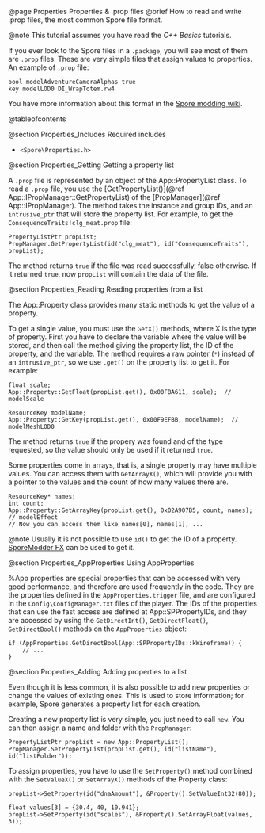 @page Properties Properties & .prop files
@brief How to read and write .prop files, the most common Spore file format.

@note This tutorial assumes you have read the *C++ Basics* tutorials.

If you ever look to the Spore files in a `.package`, you will see most of them are `.prop` files. These are very simple files that assign
values to properties. An example of `.prop` file:

~~~~
bool modelAdventureCameraAlphas true
key modelLOD0 DI_WrapTotem.rw4
~~~~

You have more information about this format in the [Spore modding wiki](https://github.com/emd4600/SporeModder-FX/wiki/Property-Lists-(.prop)).

@tableofcontents

@section Properties_Includes Required includes

 - `<Spore\Properties.h>`
 
@section Properties_Getting Getting a property list

A `.prop` file is represented by an object of the App::PropertyList class. To read a `.prop` file, you use the 
[GetPropertyList()](@ref App::IPropManager::GetPropertyList) of the [PropManager](@ref App::IPropManager). The method takes the instance and group IDs,
and an `intrusive_ptr` that will store the property list. For example, to get the `ConsequenceTraits!clg_meat.prop` file:

~~~~{.cpp}
PropertyListPtr propList;
PropManager.GetPropertyList(id("clg_meat"), id("ConsequenceTraits"), propList);
~~~~

The method returns `true` if the file was read successfully, false otherwise. If it returned `true`, now `propList` will contain the data of the file.

@section Properties_Reading Reading properties from a list

The App::Property class provides many static methods to get the value of a property.

To get a single value, you must use the `GetX()` methods, where X is the type of property. First you have to declare the variable where 
the value will be stored, and then call the method giving the property list, the ID of the property, and the variable. 
The method requires a raw pointer (`*`) instead of an `intrusive_ptr`, so we use `.get()` on the property list to get it. For example:

~~~~{.cpp}
float scale;
App::Property::GetFloat(propList.get(), 0x00FBA611, scale);  // modelScale

ResourceKey modelName;
App::Property::GetKey(propList.get(), 0x00F9EFBB, modelName);  // modelMeshLOD0
~~~~

The method returns `true` if the propery was found and of the type requested, so the value should only be used if it returned `true`.

Some properties come in arrays, that is, a single property may have multiple values. You can access them with `GetArrayX()`, which will provide you
with a pointer to the values and the count of how many values there are.

~~~~{.cpp}
ResourceKey* names;
int count;
App::Property::GetArrayKey(propList.get(), 0x02A907B5, count, names);  // modelEffect
// Now you can access them like names[0], names[1], ...
~~~~

@note Usually it is not possible to use `id()` to get the ID of a property. [SporeModder FX](https://emd4600.github.io/SporeModder-FX/) can be used to get it.

@section Properties_AppProperties Using AppProperties

%App properties are special properties that can be accessed with very good performance, and therefore are used frequently in the code. They are the properties defined in the `AppProperties.trigger` file, and are configured in the `Config\ConfigManager.txt` files of the player.
The IDs of the properties that can use the fast access are defined at App::SPPropertyIDs, and they are accessed by using the 
`GetDirectInt()`, `GetDirectFloat()`, `GetDirectBool()` methods on the `AppProperties` object:

~~~~{.cpp}
if (AppProperties.GetDirectBool(App::SPPropertyIDs::kWireframe)) {
	// ...
}
~~~~

@section Properties_Adding Adding properties to a list

Even though it is less common, it is also possible to add new properties or change the values of existing ones. This is used to store information;
for example, Spore generates a property list for each creation.

Creating a new property list is very simple, you just need to call `new`. You can then assign a name and folder with the `PropManager`:

~~~~{.cpp}
PropertyListPtr propList = new App::PropertyList();
PropManager.SetPropertyList(propList.get(), id("listName"), id("listFolder"));
~~~~

To assign properties, you have to use the `SetProperty()` method combined with the `SetValueX()` or `SetArrayX()` methods of the Property class:

~~~~{.cpp}
propList->SetProperty(id("dnaAmount"), &Property().SetValueInt32(80));

float values[3] = {30.4, 40, 10.941};
propList->SetProperty(id("scales"), &Property().SetArrayFloat(values, 3));
~~~~
